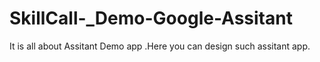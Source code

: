 # SkillCall-_Demo-Google-Assitant
It is all about Assitant Demo app .Here you can design such assitant app.

